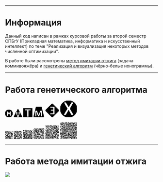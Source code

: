 ___
# Информация
Данный код написан в рамках курсовой работы за второй семестр СПБгУ (Прикладная математика, информатика и искусственный интеллект) по теме "Реализация и визуализация некоторых методов численной оптимизации".

В работе были рассмотрены [метод имитации отжига](https://ru.wikipedia.org/wiki/%D0%90%D0%BB%D0%B3%D0%BE%D1%80%D0%B8%D1%82%D0%BC_%D0%B8%D0%BC%D0%B8%D1%82%D0%B0%D1%86%D0%B8%D0%B8_%D0%BE%D1%82%D0%B6%D0%B8%D0%B3%D0%B0) (задача коммивояжёра) и [генетический алгоритм](https://ru.wikipedia.org/wiki/%D0%93%D0%B5%D0%BD%D0%B5%D1%82%D0%B8%D1%87%D0%B5%D1%81%D0%BA%D0%B8%D0%B9_%D0%B0%D0%BB%D0%B3%D0%BE%D1%80%D0%B8%D1%82%D0%BC) (чёрно-белые нонограммы).
___
# Работа генетического алгоритма

![](TestGen/m_m.png)
![](TestGen/A.png)
![](TestGen/T.png)
![](TestGen/M.png)
![](TestGen/E.png)
![](TestGen/X.png)

![](TestGen/Res_25x25.gif)
![](TestGen/Res_27x27.gif)
![](TestGen/Res_30x30.gif)
![](TestGen/Res_35x35.gif)
![](TestGen/Res_45x45.gif)
![](TestGen/Res_55x55.gif)

___
# Работа метода имитации отжига

![](TestAnnealing/cities_200.gif)
